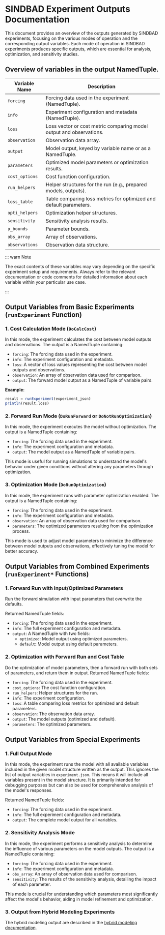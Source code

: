 # SINDBAD Experiment Outputs Documentation

This document provides an overview of the outputs generated by SINDBAD experiments, focusing on the various modes of operation and the corresponding output variables. Each mode of operation in SINDBAD experiments produces specific outputs, which are essential for analysis, optimization, and sensitivity studies.

## Overview of variables in the output NamedTuple. 


| Variable Name   | Description                                                      |
|-----------------|------------------------------------------------------------------|
| `forcing`       | Forcing data used in the experiment (NamedTuple).                |
| `info`          | Experiment configuration and metadata (NamedTuple).              |
| `loss`          | Loss vector or cost metric comparing model output and observations.|
| `observation`   | Observation data array.                                          |
| `output`        | Model output, keyed by variable name or as a NamedTuple.         |
| `parameters`    | Optimized model parameters or optimization results.              |
| `cost_options`  | Cost function configuration.                                     |
| `run_helpers`   | Helper structures for the run (e.g., prepared models, outputs).  |
| `loss_table`    | Table comparing loss metrics for optimized and default parameters.|
| `opti_helpers`  | Optimization helper structures.                                 |
| `sensitivity`   | Sensitivity analysis results.                                    |
| `p_bounds`      | Parameter bounds.                                                |
| `obs_array`     | Array of observations.                                           |
| `observations`  | Observation data structure.                                      |

::: warn Note

The exact contents of these variables may vary depending on the specific experiment setup and requirements. Always refer to the relevant documentation or code comments for detailed information about each variable within your particular use case.

:::

## Output Variables from Basic Experiments (`runExperiment` Function)

### 1. Cost Calculation Mode (`DoCalcCost`)
In this mode, the experiment calculates the cost between model outputs and observations. The output is a NamedTuple containing:
- `forcing`: The forcing data used in the experiment.
- `info`: The experiment configuration and metadata.
- `loss`: A vector of loss values representing the cost between model outputs and observations.
- `observation`: An array of observation data used for comparison.
- `output`: The forward model output as a NamedTuple of variable pairs.

**Example:**
```julia
result = runExperiment(experiment_json)
println(result.loss)
```

### 2. Forward Run Mode (`DoRunForward` or `DoNotRunOptimization`)
In this mode, the experiment executes the model without optimization. The output is a NamedTuple containing:
- `forcing`: The forcing data used in the experiment.
- `info`: The experiment configuration and metadata.
- `output`: The model output as a NamedTuple of variable pairs.

This mode is useful for running simulations to understand the model's behavior under given conditions without altering any parameters through optimization.


### 3. Optimization Mode (`DoRunOptimization`)
In this mode, the experiment runs with parameter optimization enabled. The output is a NamedTuple containing:
- `forcing`: The forcing data used in the experiment.
- `info`: The experiment configuration and metadata.
- `observation`: An array of observation data used for comparison.
- `parameters`: The optimized parameters resulting from the optimization process.

This mode is used to adjust model parameters to minimize the difference between model outputs and observations, effectively tuning the model for better accuracy.

## Output Variables from Combined Experiments (`runExperiment*` Functions)

### 1. Forward Run with Input/Optimized Parameters

Run the forward simulation with input parameters that overwrite the defaults.

Returned NamedTuple fields:
- `forcing`: The forcing data used in the experiment.
- `info`: The full experiment configuration and metadata.
- `output`: A NamedTuple with two fields:
    - `optimized`: Model output using optimized parameters.
    - `default`: Model output using default parameters.

### 2. Optimization with Forward Run and Cost Table
Do the optimization of model parameters, then a forward run with both sets of parameters, and return them in output.
Returned NamedTuple fields:
- `forcing`: The forcing data used in the experiment.
- `cost_options`: The cost function configuration.
- `run_helpers`: Helper structures for the run.
- `info`: The experiment configuration.
- `loss`: A table comparing loss metrics for optimized and default parameters.
- `observation`: The observation data array.
- `output`: The model outputs (optimized and default).
- `parameters`: The optimized parameters.

## Output Variables from Special Experiments

### 1. Full Output Mode
In this mode, the experiment runs the model with all available variables included in the given model structure written as the output. This ignores the list of output variables in `experiment.json`. This means it will include all variables present in the model structure. It is primarily intended for debugging purposes but can also be used for comprehensive analysis of the model's responses.

Returned NamedTuple fields:
- `forcing`: The forcing data used in the experiment.
- `info`: The full experiment configuration and metadata.
- `output`: The complete model output for all variables.


### 2. Sensitivity Analysis Mode
In this mode, the experiment performs a sensitivity analysis to determine the influence of various parameters on the model outputs. The output is a NamedTuple containing:
- `forcing`: The forcing data used in the experiment.
- `info`: The experiment configuration and metadata.
- `obs_array`: An array of observation data used for comparison.
- `sensitivity`: The results of the sensitivity analysis, detailing the impact of each parameter.

This mode is crucial for understanding which parameters most significantly affect the model's behavior, aiding in model refinement and optimization.


### 3. Output from Hybrid Modeling Experiments
The hybrid modeling output are described in the [hybrid modeling documentation](hybrid_modeling.md).